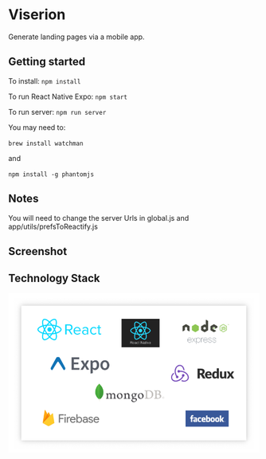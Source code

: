 # Viserion #

Generate landing pages via a mobile app.
 
## Getting started ##
To install: `npm install`

To run React Native Expo: `npm start`

To run server: `npm run server`

You may need to: 

`brew install watchman`

and 

`npm install -g phantomjs`

## Notes ##

You will need to change the server Urls in global.js and app/utils/prefsToReactify.js

## Screenshot ##


## Technology Stack ##

![](images/techStack.png?raw=true)